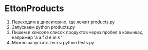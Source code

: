 # EttonProducts

1. Переходим в директорию, где лежит products.py
2. Запускаем python products.py
3. Пишем в консоле список продуктов через пробел в ковычках, например 'a a f d e m k '
4. Можно запустить тесты python tests.py
